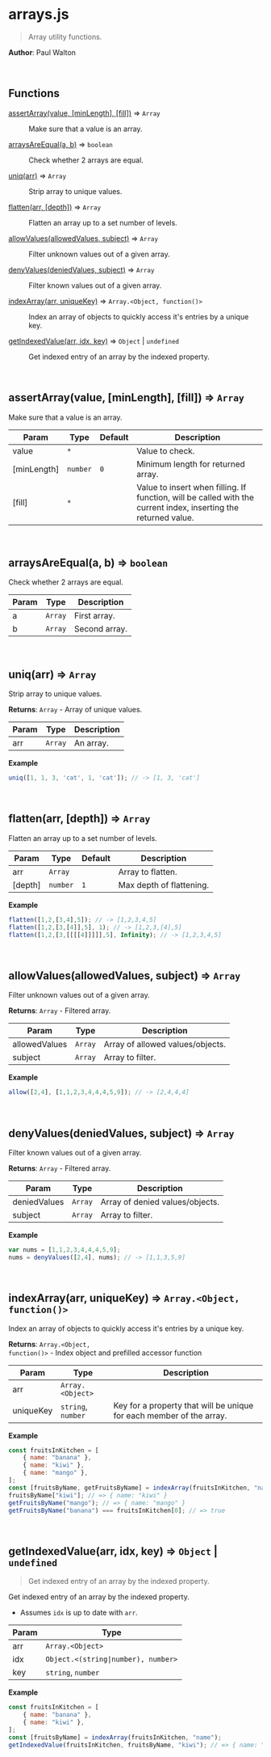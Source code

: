 

<br><a name="arrays.js"></a>

# arrays.js
> Array utility functions.

**Author**: Paul Walton  

<br>

## Functions

<dl>
<dt><a href="docs/assertArray.md">assertArray(value, [minLength], [fill])</a> ⇒ <code>Array</code></dt>
<dd><p>Make sure that a value is an array.</p>
</dd>
<dt><a href="docs/arraysAreEqual.md">arraysAreEqual(a, b)</a> ⇒ <code>boolean</code></dt>
<dd><p>Check whether 2 arrays are equal.</p>
</dd>
<dt><a href="docs/uniq.md">uniq(arr)</a> ⇒ <code>Array</code></dt>
<dd><p>Strip array to unique values.</p>
</dd>
<dt><a href="docs/flatten.md">flatten(arr, [depth])</a> ⇒ <code>Array</code></dt>
<dd><p>Flatten an array up to a set number of levels.</p>
</dd>
<dt><a href="docs/allowValues.md">allowValues(allowedValues, subject)</a> ⇒ <code>Array</code></dt>
<dd><p>Filter unknown values out of a given array.</p>
</dd>
<dt><a href="docs/denyValues.md">denyValues(deniedValues, subject)</a> ⇒ <code>Array</code></dt>
<dd><p>Filter known values out of a given array.</p>
</dd>
<dt><a href="docs/indexArray.md">indexArray(arr, uniqueKey)</a> ⇒ <code>Array.&lt;Object, function()&gt;</code></dt>
<dd><p>Index an array of objects to quickly access it&#39;s entries by a unique key.</p>
</dd>
<dt><a href="docs/getIndexedValue.md">getIndexedValue(arr, idx, key)</a> ⇒ <code>Object</code> | <code>undefined</code></dt>
<dd><p>Get indexed entry of an array by the indexed property.</p>
</dd>
</dl>


<br><a name="assertArray"></a>

## assertArray(value, [minLength], [fill]) ⇒ <code>Array</code>
Make sure that a value is an array.


| Param | Type | Default | Description |
| --- | --- | --- | --- |
| value | <code>\*</code> |  | Value to check. |
| [minLength] | <code>number</code> | <code>0</code> | Minimum length for returned array. |
| [fill] | <code>\*</code> |  | Value to insert when filling. If function, will be called with the current index, inserting the returned value. |


<br><a name="arraysAreEqual"></a>

## arraysAreEqual(a, b) ⇒ <code>boolean</code>
Check whether 2 arrays are equal.


| Param | Type | Description |
| --- | --- | --- |
| a | <code>Array</code> | First array. |
| b | <code>Array</code> | Second array. |


<br><a name="uniq"></a>

## uniq(arr) ⇒ <code>Array</code>
Strip array to unique values.

**Returns**: <code>Array</code> - Array of unique values.  

| Param | Type | Description |
| --- | --- | --- |
| arr | <code>Array</code> | An array. |

**Example**  
```js
uniq([1, 1, 3, 'cat', 1, 'cat']); // -> [1, 3, 'cat']
```

<br><a name="flatten"></a>

## flatten(arr, [depth]) ⇒ <code>Array</code>
Flatten an array up to a set number of levels.


| Param | Type | Default | Description |
| --- | --- | --- | --- |
| arr | <code>Array</code> |  | Array to flatten. |
| [depth] | <code>number</code> | <code>1</code> | Max depth of flattening. |

**Example**  
```js
flatten([1,2,[3,4],5]); // -> [1,2,3,4,5]
flatten([1,2,[3,[4]],5], 1); // -> [1,2,3,[4],5]
flatten([1,2,[3,[[[[4]]]]],5], Infinity); // -> [1,2,3,4,5]
```

<br><a name="allowValues"></a>

## allowValues(allowedValues, subject) ⇒ <code>Array</code>
Filter unknown values out of a given array.

**Returns**: <code>Array</code> - Filtered array.  

| Param | Type | Description |
| --- | --- | --- |
| allowedValues | <code>Array</code> | Array of allowed values/objects. |
| subject | <code>Array</code> | Array to filter. |

**Example**  
```js
allow([2,4], [1,1,2,3,4,4,4,5,9]); // -> [2,4,4,4]
```

<br><a name="denyValues"></a>

## denyValues(deniedValues, subject) ⇒ <code>Array</code>
Filter known values out of a given array.

**Returns**: <code>Array</code> - Filtered array.  

| Param | Type | Description |
| --- | --- | --- |
| deniedValues | <code>Array</code> | Array of denied values/objects. |
| subject | <code>Array</code> | Array to filter. |

**Example**  
```js
var nums = [1,1,2,3,4,4,4,5,9];
nums = denyValues([2,4], nums); // -> [1,1,3,5,9]
```

<br><a name="indexArray"></a>

## indexArray(arr, uniqueKey) ⇒ <code>Array.&lt;Object, function()&gt;</code>
Index an array of objects to quickly access it's entries by a unique key.

**Returns**: <code>Array.&lt;Object, function()&gt;</code> - Index object and prefilled accessor function  

| Param | Type | Description |
| --- | --- | --- |
| arr | <code>Array.&lt;Object&gt;</code> |  |
| uniqueKey | <code>string</code>, <code>number</code> | Key for a property that will be unique for each member of the array. |

**Example**  
```js
const fruitsInKitchen = [
	{ name: "banana" },
	{ name: "kiwi" },
	{ name: "mango" },
];
const [fruitsByName, getFruitsByName] = indexArray(fruitsInKitchen, "name");
fruitsByName["kiwi"]; // => { name: "kiwi" }
getFruitsByName("mango"); // => { name: "mango" }
getFruitsByName("banana") === fruitsInKitchen[0]; // => true
```

<br><a name="getIndexedValue"></a>

## getIndexedValue(arr, idx, key) ⇒ <code>Object</code> \| <code>undefined</code>
> Get indexed entry of an array by the indexed property.

Get indexed entry of an array by the indexed property.
* Assumes `idx` is up to date with `arr`.


| Param | Type |
| --- | --- |
| arr | <code>Array.&lt;Object&gt;</code> | 
| idx | <code>Object.&lt;(string\|number), number&gt;</code> | 
| key | <code>string</code>, <code>number</code> | 

**Example**  
```js
const fruitsInKitchen = [
	{ name: "banana" },
	{ name: "kiwi" },
];
const [fruitsByName] = indexArray(fruitsInKitchen, "name");
getIndexedValue(fruitsInKitchen, fruitsByName, "kiwi"); // => { name: "kiwi" }
```

